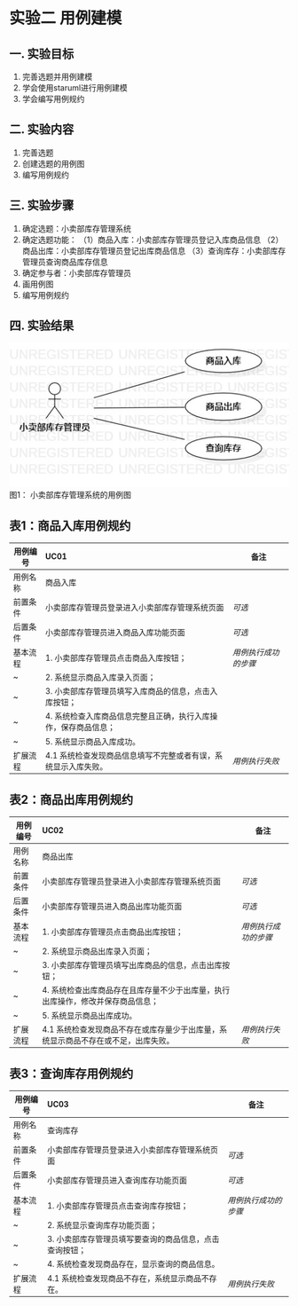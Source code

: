 # 实验二 用例建模

## 一. 实验目标
1. 完善选题并用例建模
2. 学会使用staruml进行用例建模
3. 学会编写用例规约

## 二. 实验内容
1. 完善选题
2. 创建选题的用例图
3. 编写用例规约

## 三. 实验步骤

1. 确定选题：小卖部库存管理系统
2. 确定选题功能：
  （1）商品入库：小卖部库存管理员登记入库商品信息
  （2）商品出库：小卖部库存管理员登记出库商品信息
  （3）查询库存：小卖部库存管理员查询商品库存信息
3. 确定参与者：小卖部库存管理员
4. 画用例图
5. 编写用例规约

## 四. 实验结果

![用例图](./lab2_UseCaseDiagram.jpg)  
图1： 小卖部库存管理系统的用例图

## 表1：商品入库用例规约 

用例编号  | UC01 | 备注  
-|:-|-  
用例名称  | 商品入库  |   
前置条件  | 小卖部库存管理员登录进入小卖部库存管理系统页面  | *可选*   
后置条件  | 小卖部库存管理员进入商品入库功能页面     | *可选*   
基本流程  | 1. 小卖部库存管理员点击商品入库按钮；  |*用例执行成功的步骤*    
~| 2. 系统显示商品入库录入页面；  |   
~| 3. 小卖部库存管理员填写入库商品的信息，点击入库按钮；  |   
~| 4. 系统检查入库商品信息完整且正确，执行入库操作，保存商品信息；  |   
~| 5. 系统显示商品入库成功。  |  
扩展流程  | 4.1 系统检查发现商品信息填写不完整或者有误，系统显示入库失败。 |*用例执行失败*    

## 表2：商品出库用例规约 

用例编号  | UC02 | 备注  
-|:-|-  
用例名称  | 商品出库  |   
前置条件  | 小卖部库存管理员登录进入小卖部库存管理系统页面   | *可选*   
后置条件  | 小卖部库存管理员进入商品出库功能页面     | *可选*   
基本流程  | 1. 小卖部库存管理员点击商品出库按钮；  |*用例执行成功的步骤*    
~| 2. 系统显示商品出库录入页面；  |   
~| 3. 小卖部库存管理员填写出库商品的信息，点击出库按钮；  |   
~| 4. 系统检查出库商品存在且库存量不少于出库量，执行出库操作，修改并保存商品信息；  |   
~| 5. 系统显示商品出库成功。  |  
扩展流程  | 4.1 系统检查发现商品不存在或库存量少于出库量，系统显示商品不存在或不足，出库失败。 |*用例执行失败*   

## 表3：查询库存用例规约 

用例编号  | UC03 | 备注  
-|:-|-  
用例名称  | 查询库存  |   
前置条件  | 小卖部库存管理员登录进入小卖部库存管理系统页面  | *可选*   
后置条件  | 小卖部库存管理员进入查询库存功能页面     | *可选*   
基本流程  | 1. 小卖部库存管理员点击查询库存按钮；  |*用例执行成功的步骤*    
~| 2. 系统显示查询库存功能页面；  |   
~| 3. 小卖部库存管理员填写要查询的商品信息，点击查询按钮；  |   
~| 4. 系统检查发现商品存在，显示查询的商品信息。  |    
扩展流程  | 4.1 系统检查发现商品不存在，系统显示商品不存在。 |*用例执行失败*   
